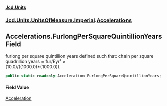 #### [Jcd.Units](index.md 'index')
### [Jcd.Units.UnitsOfMeasure.Imperial](Jcd.Units.UnitsOfMeasure.Imperial.md 'Jcd.Units.UnitsOfMeasure.Imperial').[Accelerations](Accelerations.md 'Jcd.Units.UnitsOfMeasure.Imperial.Accelerations')

## Accelerations.FurlongPerSquareQuintillionYears Field

furlong per square quintillion years defined such that: chain per square quadrillion years = fur/Eyr² ×  
(10.0)/((1000.0)*(1000.0)).

```csharp
public static readonly Acceleration FurlongPerSquareQuintillionYears;
```

#### Field Value
[Acceleration](Acceleration.md 'Jcd.Units.UnitTypes.Acceleration')